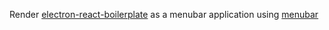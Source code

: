 Render [electron-react-boilerplate](https://github.com/maxogden/menubar) as a menubar application using [menubar](https://github.com/maxogden/menubar)


